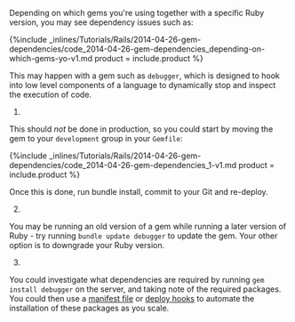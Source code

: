 <!--  usedin: [ _rails/Tutorials/2014-04-26-gem-dependencies-v1.md] -->


Depending on which gems you're using together with a specific Ruby version, you may see dependency issues such as:


{%include _inlines/Tutorials/Rails/2014-04-26-gem-dependencies/code_2014-04-26-gem-dependencies_depending-on-which-gems-yo-v1.md  product = include.product %}




This may happen with a gem such as `debugger`, which is designed to hook into low level components of a language to dynamically stop and inspect the execution of code.

1.
This should _not_ be done in production, so you could start by moving the gem to your `development` group in your `Gemfile`:

{%include _inlines/Tutorials/Rails/2014-04-26-gem-dependencies/code_2014-04-26-gem-dependencies_1-v1.md  product = include.product %}

Once this is done, run bundle install, commit to your Git and re-deploy.


2.
You may be running an old version of a gem while running a later version of Ruby - try running `bundle update debugger` to update the gem. Your other option is to downgrade your Ruby version.

3.
You could investigate what dependencies are required by running `gem install debugger` on the server, and taking note of the required packages. You could then use a [manifest file](http://help.cloud66.com/building-your-stack/getting-started-with-manifest-files) or [deploy hooks](http://help.cloud66.com/deployment/deploy-hooks) to automate the installation of these packages as you scale.
